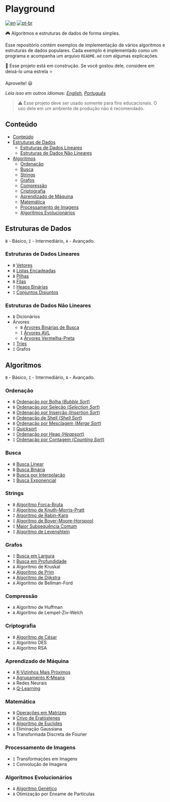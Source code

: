 # Playground

[![en](https://img.shields.io/badge/lang-en-red.svg)](./README.md) [![pt-br](https://img.shields.io/badge/lang-pt--br-green.svg)](README.pt-br.md)

:video_game: Algoritmos e estruturas de dados de forma simples.

Esse repositório contém exemplos de implementação de vários algoritmos e
estruturas de dados populares. Cada exemplo é implementado como um programa e
acompanha um arquivo `README.md` com algumas explicações.

:hammer: Esse projeto está em construção. Se você gostou dele, considere em
deixá-lo uma estrela :star:

Aproveite! :smiley:

_Leia isso em outros idiomas: [English](README.md), [Português](README.pt-br.md)_

> ⚠️ Esse projeto deve ser usado somente para fins educacionais. O uso dele em
um ambiente de produção não é recomendado.

## Conteúdo

- [Conteúdo](#conteúdo)
- [Estruturas de Dados](#estruturas-de-dados)
  - [Estruturas de Dados Lineares](#estruturas-de-dados-lineares)
  - [Estruturas de Dados Não Lineares](#estruturas-de-dados-não-lineares)
- [Algoritmos](#algoritmos)
  - [Ordenação](#ordenação)
  - [Busca](#busca)
  - [Strings](#strings)
  - [Grafos](#grafos)
  - [Compressão](#compressão)
  - [Criptografia](#criptografia)
  - [Aprendizado de Máquina](#aprendizado-de-máquina)
  - [Matemática](#matemática)
  - [Processamento de Imagens](#processamento-de-imagens)
  - [Algoritmos Evolucionários](#algoritmos-evolucionários)

## Estruturas de Dados

`B` - Básico, `I` - Intermediário, `A` - Avançado.

### Estruturas de Dados Lineares

- `B` [Vetores](data-structures/vector/)
- `B` [Listas Encadeadas](data-structures/list/)
- `B` [Pilhas](data-structures/stack/)
- `B` [Filas](data-structures/queue/)
- `I` [Heaps Binárias](data-structures/binary-heap/)
- `I` [Conjuntos Disjuntos](data-structures/disjoint-set/)

### Estruturas de Dados Não Lineares

- `B` Dicionários
- Árvores
    - `B` [Árvores Binárias de Busca](data-structures/binary-search-tree/)
    - `I` [Árvores AVL](data-structures/avl-tree/)
    - `A` [Árvores Vermelha-Preta](data-structures/red-black-tree/)
- `I` [Tries](data-structures/trie/)
- `I` Grafos

## Algoritmos

`B` - Básico, `I` - Intermediário, `A` - Avançado.

### Ordenação

- `B` [Ordenação por Bolha (_Bubble Sort_)](sorting/bubble-sort/README.pt-br.md)
- `B` [Ordenação por Seleção (_Selection Sort_)](sorting/selection-sort/README.pt-br.md)
- `B` [Ordenação por Inserção (_Insertion Sort_)](sorting/insertion-sort/README.pt-br.md)
- `B` [Ordenação de Shell (_Shell Sort_)](sorting/shell-sort/README.pt-br.md)
- `B` [Ordenação por Mesclagem (_Merge Sort_)](sorting/merge-sort/README.pt-br.md)
- `I` [Quicksort](sorting/quicksort/README.pt-br.md)
- `I` [Ordenação por Heap (_Heapsort_)](sorting/heapsort/README.pt-br.md)
- `I` [Ordenação por Contagem (_Counting Sort_)](sorting/bubble-sort/README.pt-br.md)

### Busca

- `B` [Busca Linear](searching/linear-search/README.pt-br.md)
- `B` [Busca Binária](searching/binary-search/README.pt-br.md)
- `B` [Busca por Interpolação](searching/interpolation-search/README.pt-br.md)
- `I` [Busca Exponencial](searching/exponential-search/README.pt-br.md)

### Strings

- `B` [Algoritmo Força-Bruta](string/search/brute-force/README.pt-br.md)
- `I` [Algoritmo de Knuth-Morris-Pratt](string/search/kmp/README.pt-br.md)
- `I` [Algoritmo de Rabin-Karp](string/search/rabin-karp/README.pt-br.md)
- `I` [Algoritmo de Boyer-Moore-Horspool](string/search/bmh/README.pt-br.md)
- `I` [Maior Subsequência Comum](string/lcs/README.pt-br.md)
- `I` [Algoritmo de Levenshtein](string/levenshtein/README.pt-br.md)

### Grafos

- `I` [Busca em Largura](graph/search/bfs/)
- `I` [Busca em Profundidade](graph/search/dfs/)
- `A` Algoritmo de Kruskal
- `A` [Algoritmo de Prim](/graph/spanning-tree/prim/)
- `A` [Algoritmo de Dijkstra](graph/search/dijkstra/)
- `A` Algoritmo de Bellman-Ford

### Compressão

- `A` Algoritmo de Huffman
- `A` Algoritmo de Lempel-Ziv-Welch

### Criptografia

- `B` [Algoritmo de César](cryptography/caesar-cipher/)
- `I` Algoritmo DES
- `A` Algoritmo RSA

### Aprendizado de Máquina

- `A` [K-Vizinhos Mais Próximos](machine-learning/knn/README.pt-br.md)
- `A` [Agrupamento K-Means](machine-learning/k-means/)
- `A` Redes Neurais
- `A` [Q-Learning](machine-learning/q-learning/README.pt-br.md)

### Matemática

- `B` [Operações em Matrizes](math/matrix/README.pt-br.md)
- `B` [Crivo de Eratóstenes](math/sieve-eratosthenes/README.pt-br.md)
- `B` [Algoritmo de Euclides](math/euclidean-algorithm/README.pt-br.md)
- `I` Eliminação Gaussiana
- `A` Transformada Discreta de Fourier

### Processamento de Imagens

- `I` Transformações em Imagens
- `I` Convolução de Imagens

### Algoritmos Evolucionários

- `A` [Algoritmo Genético](evolutionary-algorithms/genetic-algorithm/)
- `A` Otimização por Enxame de Partículas
